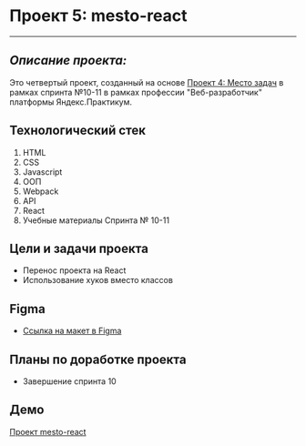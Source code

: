# Проект 5: mesto-react
------

## *Описание проекта:*
Это четвертый проект, созданный на основе [Проект 4: Место задач](https://github.com/a-trsv/mesto) в рамках спринта №10-11 в рамках профессии "Веб-разработчик" платформы Яндекс.Практикум. 

## Технологический стек
 1. HTML
 2. CSS
 3. Javascript
 4. ООП
 5. Webpack
 6. API
 7. React
 8. Учебные материалы Спринта № 10-11


## Цели и задачи проекта
* Перенос проекта на React
* Использование хуков вместо классов

## Figma
* [Ссылка на макет в Figma](https://www.figma.com/file/2cn9N9jSkmxD84oJik7xL7/JavaScript.-Sprint-4?node-id=0%3A1)

## Планы по доработке проекта
* Завершение спринта 10

## Демо
[Проект mesto-react](https://a-trsv.github.io/mesto-react/)

